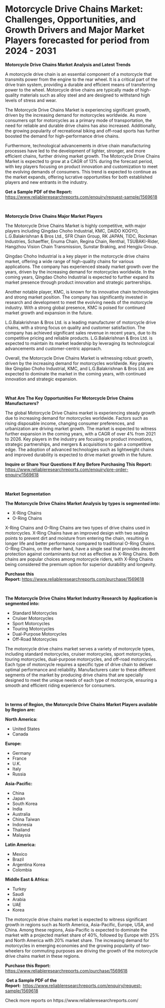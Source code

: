 <p><h1>Motorcycle Drive Chains Market: Challenges, Opportunities, and Growth Drivers and Major Market Players forecasted for period from 2024 - 2031</h1></p><p><strong>Motorcycle Drive Chains Market Analysis and Latest Trends</strong></p>
<p><p>A motorcycle drive chain is an essential component of a motorcycle that transmits power from the engine to the rear wheel. It is a critical part of the drive train system, providing a durable and efficient means of transferring power to the wheel. Motorcycle drive chains are typically made of high-quality materials such as alloy steel and are designed to withstand high levels of stress and wear.</p><p>The Motorcycle Drive Chains Market is experiencing significant growth, driven by the increasing demand for motorcycles worldwide. As more consumers opt for motorcycles as a primary mode of transportation, the need for reliable and durable drive chains has also increased. Additionally, the growing popularity of recreational biking and off-road sports has further boosted the demand for high-performance drive chains.</p><p>Furthermore, technological advancements in drive chain manufacturing processes have led to the development of lighter, stronger, and more efficient chains, further driving market growth. The Motorcycle Drive Chains Market is expected to grow at a CAGR of 13% during the forecast period, with key players focusing on product innovation and customization to meet the evolving demands of consumers. This trend is expected to continue as the market expands, offering lucrative opportunities for both established players and new entrants in the industry.</p></p>
<p><strong>Get a Sample PDF of the Report:&nbsp;</strong> <a href="https://www.reliableresearchreports.com/enquiry/request-sample/1569618">https://www.reliableresearchreports.com/enquiry/request-sample/1569618</a></p>
<p>&nbsp;</p>
<p><strong>Motorcycle Drive Chains Major Market Players</strong></p>
<p><p>The Motorcycle Drive Chains Market is highly competitive, with major players including Qingdao Choho Industrial, KMC, DAIDO KOGYO, L.G.Balakrishnan & Bros Ltd., SFR Chain Group, RK JAPAN, TIDC, Rockman Industries, Schaeffler, Enuma Chain, Regina Chain, Renthal, TSUBAKI-Rider, Hangzhou Vision Chain Transmission, Sunstar Braking, and Hengjiu Group.</p><p>Qingdao Choho Industrial is a key player in the motorcycle drive chains market, offering a wide range of high-quality chains for various applications. The company has experienced steady market growth over the years, driven by the increasing demand for motorcycles worldwide. In the coming years, Qingdao Choho Industrial is expected to further expand its market presence through product innovation and strategic partnerships.</p><p>Another notable player, KMC, is known for its innovative chain technologies and strong market position. The company has significantly invested in research and development to meet the evolving needs of the motorcycle industry. With a strong global presence, KMC is poised for continued market growth and expansion in the future.</p><p>L.G.Balakrishnan & Bros Ltd. is a leading manufacturer of motorcycle drive chains, with a strong focus on quality and customer satisfaction. The company has achieved significant sales revenue in recent years, due to its competitive pricing and reliable products. L.G.Balakrishnan & Bros Ltd. is expected to maintain its market leadership by leveraging its technological advancements and customer-centric approach.</p><p>Overall, the Motorcycle Drive Chains Market is witnessing robust growth, driven by the increasing demand for motorcycles worldwide. Key players like Qingdao Choho Industrial, KMC, and L.G.Balakrishnan & Bros Ltd. are expected to dominate the market in the coming years, with continued innovation and strategic expansion.</p></p>
<p>&nbsp;</p>
<p><strong>What Are The Key Opportunities For Motorcycle Drive Chains Manufacturers?</strong></p>
<p><p>The global Motorcycle Drive Chains market is experiencing steady growth due to increasing demand for motorcycles worldwide. Factors such as rising disposable income, changing consumer preferences, and urbanization are driving market growth. The market is expected to witness further expansion in the coming years, with a CAGR of over 4% from 2021 to 2026. Key players in the industry are focusing on product innovations, strategic partnerships, and mergers & acquisitions to gain a competitive edge. The adoption of advanced technologies such as lightweight chains and improved durability is expected to drive market growth in the future.</p></p>
<p><strong>Inquire or Share Your Questions If Any Before Purchasing This Report:</strong> <a href="https://www.reliableresearchreports.com/enquiry/pre-order-enquiry/1569618">https://www.reliableresearchreports.com/enquiry/pre-order-enquiry/1569618</a></p>
<p>&nbsp;</p>
<p><strong>Market Segmentation</strong></p>
<p><strong>The Motorcycle Drive Chains Market Analysis by types is segmented into:</strong></p>
<p><ul><li>X-Ring Chains</li><li>O-Ring Chains</li></ul></p>
<p><p>X-Ring Chains and O-Ring Chains are two types of drive chains used in motorcycles. X-Ring Chains have an improved design with two sealing points to prevent dirt and moisture from entering the chain, resulting in longer life and better performance compared to traditional O-Ring Chains. O-Ring Chains, on the other hand, have a single seal that provides decent protection against contaminants but not as effective as X-Ring Chains. Both chains are popular choices among motorcycle riders, with X-Ring Chains being considered the premium option for superior durability and longevity.</p></p>
<p><strong>Purchase this Report:&nbsp;</strong><a href="https://www.reliableresearchreports.com/purchase/1569618">https://www.reliableresearchreports.com/purchase/1569618</a></p>
<p>&nbsp;</p>
<p><strong>The Motorcycle Drive Chains Market Industry Research by Application is segmented into:</strong></p>
<p><ul><li>Standard Motorcycles</li><li>Cruiser Motorcycles</li><li>Sport Motorcycles</li><li>Touring Motorcycles</li><li>Dual-Purpose Motorcycles</li><li>Off-Road Motorcycles</li></ul></p>
<p><p>The motorcycle drive chains market serves a variety of motorcycle types, including standard motorcycles, cruiser motorcycles, sport motorcycles, touring motorcycles, dual-purpose motorcycles, and off-road motorcycles. Each type of motorcycle requires a specific type of drive chain to deliver optimal performance and reliability. Manufacturers cater to these different segments of the market by producing drive chains that are specially designed to meet the unique needs of each type of motorcycle, ensuring a smooth and efficient riding experience for consumers.</p></p>
<p>&nbsp;</p>
<p><strong>In terms of Region, the Motorcycle Drive Chains Market Players available by Region are:</strong></p>
<p>
    <p> <strong> North America: </strong>
        <ul>
            <li>United States</li>
            <li>Canada</li>
        </ul>
        </p> 
    <p> <strong> Europe: </strong>
        <ul>
            <li>Germany</li>
            <li>France</li>
            <li>U.K.</li>
            <li>Italy</li>
            <li>Russia</li>
        </ul>
        </p> 
    <p> <strong> Asia-Pacific: </strong>
        <ul>
            <li>China</li>
            <li>Japan</li>
            <li>South Korea</li>
            <li>India</li>
            <li>Australia</li>
            <li>China Taiwan</li>
            <li>Indonesia</li>
            <li>Thailand</li>
            <li>Malaysia</li>
        </ul>
        </p> 
    <p> <strong> Latin America: </strong>
        <ul>
            <li>Mexico</li>
            <li>Brazil</li>
            <li>Argentina Korea</li>
            <li>Colombia</li>
        </ul>
        </p> 
    <p> <strong> Middle East & Africa: </strong>
        <ul>
            <li>Turkey</li>
            <li>Saudi</li>
            <li>Arabia</li>
            <li>UAE</li>
            <li>Korea</li>
        </ul>
    </p>
    </p>
<p><p>The motorcycle drive chains market is expected to witness significant growth in regions such as North America, Asia-Pacific, Europe, USA, and China. Among these regions, Asia-Pacific is expected to dominate the market with a projected market share of 40%, followed by Europe with 25% and North America with 20% market share. The increasing demand for motorcycles in emerging economies and the growing popularity of two-wheelers for commuting purposes are driving the growth of the motorcycle drive chains market in these regions.</p></p>
<p><strong>Purchase this Report: </strong><a href="https://www.reliableresearchreports.com/purchase/1569618">https://www.reliableresearchreports.com/purchase/1569618</a></p>
<p>&nbsp;<strong>Get a Sample PDF of the Report:&nbsp;&nbsp;</strong><a href="https://www.reliableresearchreports.com/enquiry/request-sample/1569618">https://www.reliableresearchreports.com/enquiry/request-sample/1569618</a></p>
<p><strong></strong></p>
<p>Check more reports on https://www.reliableresearchreports.com/</p>